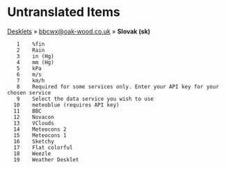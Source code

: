 # Untranslated Items
[Desklets](../../../README.md) &#187; [bbcwx@oak-wood.co.uk](../README.md) &#187; **Slovak (sk)**

       1	%fin
       2	Rain
       3	in (Hg)
       4	mm (Hg)
       5	kPa
       6	m/s
       7	km/h
       8	Required for some services only. Enter your API key for your chosen service
       9	Select the data service you wish to use
      10	meteoblue (requires API key)
      11	BBC
      12	Novacon
      13	VClouds
      14	Meteocons 2
      15	Meteocons 1
      16	Sketchy
      17	Flat colorful
      18	Weezle
      19	Weather Desklet
